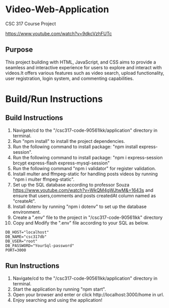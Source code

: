 # Video-Web-Application
CSC 317 Course Project 

https://www.youtube.com/watch?v=9dkcVzhFUTc

## Purpose

This project building with HTML, JavaScript, and CSS aims to provide a seamless and interactive experience for users to explore and interact with videos.It offers various features such as video search, upload functionality, user registration, login system, and commenting capabilities.  

# Build/Run Instructions

## Build Instructions
1. Navigate/cd to the "/csc317-code-90561lkk/application" directory in terminal.
2. Run "npm install" to install the project dependencies.
3. Run the following command to install package: "npm install express-session".
4. Run the following command to install package: "npm i express-session brcypt express-flash express-mysql-session" 
5. Run the following command "npm i validator" for register validation. 
6. Install multer and ffmpeg-static for handling posts videos by running "npm i multer ffmpeg-static".
7. Set up the SQL database according to professor Souza https://www.youtube.com/watch?v=WkQM4gWJtwM&=1643s and ensure that users,comments and posts createdAt column named as "createAt".
8. Install dotenv by running "npm i dotenv" to set up the database environment.
9. Create a ".env" file to the project in "/csc317-code-90561lkk" directory
10. Copy and Modify the ".env" file according to your SQL as below. 

```.env
DB_HOST="localhost"
DB_NAME="csc317db"
DB_USER="root"
DB_PASSWORD="YourSql-password"
PORT=3000
```

## Run Instructions
1. Navigate/cd to the "/csc317-code-90561lkk/application" directory in terminal.
2. Start the application by running "npm start".
3. Open your browser and enter or click http://localhost:3000/home in url.
4. Enjoy searching and using the application!
